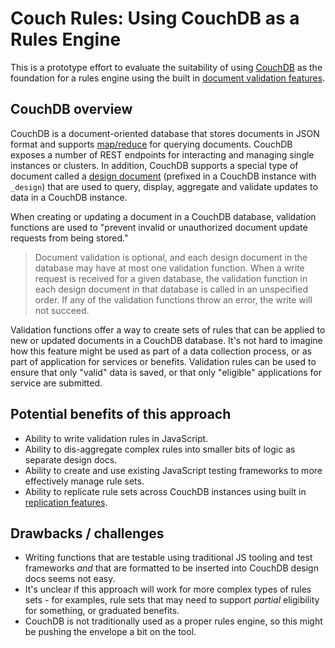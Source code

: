 # Couch Rules: Using CouchDB as a Rules Engine

This is a prototype effort to evaluate the suitability of using [CouchDB](http://couchdb.apache.org/) as the foundation for a rules engine using the built in [document validation features](http://docs.couchdb.org/en/stable/ddocs/ddocs.html#validate-document-update-functions).

## CouchDB overview

CouchDB is a document-oriented database that stores documents in JSON format and supports [map/reduce](http://docs.couchdb.org/en/2.2.0/ddocs/ddocs.html#view-functions) for querying documents. CouchDB exposes a number of REST endpoints for interacting and managing single instances or clusters. In addition, CouchDB supports a special type of document called a [design document](http://docs.couchdb.org/en/2.2.0/ddocs/index.html) (prefixed in a CouchDB instance with `_design`) that are used to query, display, aggregate and validate updates to data in a CouchDB instance.

When creating or updating a document in a CouchDB database, validation functions are used to "prevent invalid or unauthorized document update requests from being stored."

> Document validation is optional, and each design document in the database may have at most one validation function. When a write request is received for a given database, the validation function in each design document in that database is called in an unspecified order. If any of the validation functions throw an error, the write will not succeed.

Validation functions offer a way to create sets of rules that can be applied to new or updated documents in a CouchDB database. It's not hard to imagine how this feature might be used as part of a data collection process, or as part of application for services or benefits. Validation rules can be used to ensure that only "valid" data is saved, or that only "eligible" applications for service are submitted.

## Potential benefits of this approach

* Ability to write validation rules in JavaScript.
* Ability to dis-aggregate complex rules into smaller bits of logic as separate design docs.
* Ability to create and use existing JavaScript testing frameworks to more effectively manage rule sets.
* Ability to replicate rule sets across CouchDB instances using built in [replication features](http://docs.couchdb.org/en/2.2.0/replication/index.html).

## Drawbacks / challenges

* Writing functions that are testable using traditional JS tooling and test frameworks *and* that are formatted to be inserted into CouchDB design docs seems not easy.
* It's unclear if this approach will work for more complex types of rules sets - for examples, rule sets that may need to support _partial_ eligibility for something, or graduated benefits.
* CouchDB is not traditionally used as a proper rules engine, so this might be pushing the envelope a bit on the tool.

